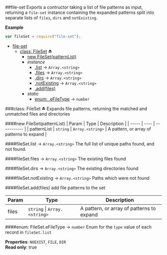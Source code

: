 <a name="module_file-set"></a>
##file-set
Exports a contructor taking a list of file patterns as input, returning a `file-set` instance containing the expanded patterns split into separate lists of `files`, `dirs` and `notExisting`.

**Example**  
```js
var fileSet = require("file-set");
```

* [file-set](#module_file-set)
  * [class: FileSet](#exp_module_file-set^FileSet) ⏏
    * [new FileSet(patternList)](#new_module_file-set^FileSet_new)
    * _instance_
      * [.list](#module_file-set^FileSet#list) → `Array.<string>`
      * [.files](#module_file-set^FileSet#files) → `Array.<string>`
      * [.dirs](#module_file-set^FileSet#dirs) → `Array.<string>`
      * [.notExisting](#module_file-set^FileSet#notExisting) → `Array.<string>`
      * [.add(files)](#module_file-set^FileSet#add)
    * _static_
      * [enum: .eFileType](#module_file-set^FileSet.eFileType) → `number`

<a name="exp_module_file-set^FileSet"></a>
###class: FileSet ⏏
Expands file patterns, returning the matched and unmatched files and directories

<a name="new_module_file-set^FileSet_new"></a>
####new FileSet(patternList)
| Param | Type | Description |
| ----- | ---- | ----------- |
| patternList | `string` \| `Array.<string>` | A pattern, or array of patterns to expand |

<a name="module_file-set^FileSet#list"></a>
####fileSet.list → `Array.<string>`
The full list of unique paths found, and not found.

<a name="module_file-set^FileSet#files"></a>
####fileSet.files → `Array.<string>`
The existing files found

<a name="module_file-set^FileSet#dirs"></a>
####fileSet.dirs → `Array.<string>`
The existing directories found

<a name="module_file-set^FileSet#notExisting"></a>
####fileSet.notExisting → `Array.<string>`
Paths which were not found

<a name="module_file-set^FileSet#add"></a>
####fileSet.add(files)
add file patterns to the set

| Param | Type | Description |
| ----- | ---- | ----------- |
| files | `string` \| `Array.<string>` | A pattern, or array of patterns to expand |

<a name="module_file-set^FileSet.eFileType"></a>
####enum: FileSet.eFileType → `number`
Enum for the `type` value of each record in `fileSet.list`

**Properties**: `NOEXIST`, `FILE`, `DIR`  
**Read only**: true  
